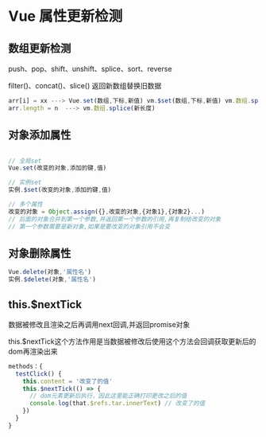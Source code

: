 # Vue 属性更新检测

## 数组更新检测

push、pop、shift、unshift、splice、sort、reverse

filter()、concat()、slice() 返回新数组替换旧数据

```js
arr[i] = xx ---> Vue.set(数组,下标,新值) vm.$set(数组,下标,新值) vm.数组.splice(下标,1,新值)
arr.length = n  ---> vm.数组.splice(新长度)
```


## 对象添加属性
```js

// 全局set
Vue.set(改变的对象,添加的键,值)

// 实例set
实例.$set(改变的对象,添加的键,值)

// 多个属性
改变的对象 = Object.assign({},改变的对象,{对象1},{对象2}...)
// 后面的对象合并到第一个参数,并返回第一个参数的引用,再复制给改变的对象
// 第一个参数需要是新对象,如果是要改变的对象引用不会变
```
## 对象删除属性
```js
Vue.delete(对象,'属性名')
实例.$delete(对象,'属性名')
```
## this.$nextTick

数据被修改且渲染之后再调用next回调,并返回promise对象

this.$nextTick这个方法作用是当数据被修改后使用这个方法会回调获取更新后的dom再渲染出来
```js
methods：{
  testClick() {
​    this.content = '改变了的值'
​    this.$nextTick(() => {
​      // dom元素更新后执行，因此这里能正确打印更改之后的值
​      console.log(that.$refs.tar.innerText) // 改变了的值
​    })
  }
}
```